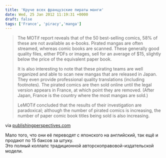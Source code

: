 ```yaml
---
title: 'Круче всех французские пираты манги'
date: Wed, 25 Jan 2012 11:19:31 +0000
draft: false
tags: ['France', 'piracy','manga']
---
```


> The MOTif report reveals that of the 50 best-selling comics, 58% of these are not available as e-books. Pirated mangas are often streamed, whereas comic books are scanned. These generally good quality files, either PDFs or images, sell for an average of $15, slightly below the price of the equivalent paper book.
> 
> It is also interesting to note that these pirating teams are well organized and able to scan new mangas that are released in Japan. They even provide professional quality translations (including footnotes). The pirated comics are then sold online until the legal version appears in France, at which point they are removed. (After Japan, France is the country where the most mangas are sold.)
> 
> LeMOTif concluded that the results of their investigation are paradoxical; although the number of pirated comics is increasing, the number of paper comic book titles being sold is also increasing.

via [publishingperspectives.com](http://publishingperspectives.com/2012/01/french-comics-pirates-scan-30000-titles-offer-translations/)

Мало того, что они её переводят с японского на английский, так ещё и продают по 15 баксов за штуку.  
Это полный коллапс традиционной авторскоправовой-издательской модели.